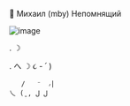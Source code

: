 🦷 Михаил (mby) Непомнящий

![image](https://github.com/user-attachments/assets/77c54c01-fead-4352-8d13-806bd6ad3871)

.             ☽
     

.            へ      ☽
        ૮  -   ՛ )   

       /   ⁻  ៸|     
    乀 (ˍ, ل ل
    
<!--
**wcidfu/wcidfu** is a ✨ _special_ ✨ repository because its `README.md` (this file) appears on your GitHub profile.

Here are some ideas to get you started:

- 🔭 I’m currently working on ...
- 🌱 I’m currently learning ...
- 👯 I’m looking to collaborate on ...
- 🤔 I’m looking for help with ...
- 💬 Ask me about ...
- 📫 How to reach me: ...
- 😄 Pronouns: ...
- ⚡ Fun fact: ...
-->
